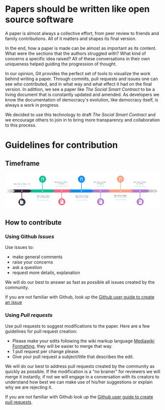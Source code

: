 # Papers should be written like open source software

A paper is almost always a collective effort, from peer review to friends and family contributions. All of it matters and shapes its final version.

In the end, how a paper is made can be almost as important as its content. What were the sections that the authors struggled with? What kind of concerns a specific idea raised? All of these conversations in their own uniqueness helped guiding the progression of thought.

In our opinion, Git provides the perfect set of tools to visualize the work behind writing a paper. Through commits, pull requests and issues one can see who contributed, and in what way and what effect it had on the final version. In adittion, we see a paper like _The Social Smart Contract_ to be a living document that is constantly updated and amended. As developers we know the documentation of democracy's evolution, like democracy itself, is always a work in progress.

We decided to use this technology to draft _The Social Smart Contract_ and we encourage others to join in to bring more transparency and collaboration to this process.

# Guidelines for contribution

## Timeframe
![Contributing timeline](images/contributing_timeline.png)

## How to contribute

### Using Github _Issues_

Use issues to:
- make general comments
- raise your concerns
- ask a question
- request more details, explanation

We will do our best to answer as fast as possible all issues created by the community.

If you are not familiar with Github, look up the [Github user guide to create an issue](https://help.github.com/articles/creating-an-issue/)

### Using _Pull requests_

Use pull requests to suggest modifications to the paper. Here are a few guidelines for pull request creation:
- Please make your edits following the wiki markup language [Mediawiki Formatting](https://www.mediawiki.org/wiki/Help:Formatting/en), they will be easier to merge that way.
- 1 pull request per change please.
- Give your pull request a subject/title that describes the edit.

We will do our best to address pull requests created by the community as quickly as possible. If the modification is a "no brainer" for reviewers we will merge it instantly, if not we will engage in a conversation with its creators to understand how best we can make use of his/her suggestions or explain why we are rejecting it.

If you are not familiar with Github look up the [Github user guide to create pull requests](https://help.github.com/articles/creating-a-pull-request/).
